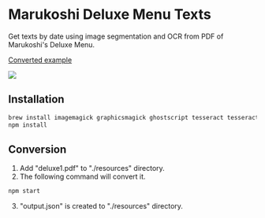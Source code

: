 # Marukoshi Deluxe Menu Texts

Get texts by date using image segmentation and OCR from PDF of Marukoshi's Deluxe Menu.

[Converted example](https://github.com/passionate-engineer/marukoshi-deluxe-menu-texts/blob/master/examples/deluxe/output.json)

![](https://raw.githubusercontent.com/passionate-engineer/marukoshi-deluxe-menu-texts/master/docs/keyvisual.jpg)

## Installation

```bash
brew install imagemagick graphicsmagick ghostscript tesseract tesseract-lang
npm install
```

## Conversion

1. Add "deluxe1.pdf" to "./resources" directory.
2. The following command will convert it.

```bash
npm start
```

3. "output.json" is created to  "./resources" directory.
